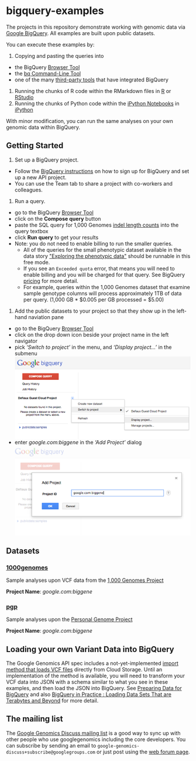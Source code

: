 bigquery-examples
=================

The projects in this repository demonstrate working with genomic data via [Google BigQuery](https://developers.google.com/bigquery/).  All examples are built upon public datasets.  

You can execute these examples by:
 1. Copying and pasting the queries into 
   * the BigQuery [Browser Tool](https://bigquery.cloud.google.com)
   * the [bq Command-Line Tool](https://developers.google.com/bigquery/bq-command-line-tool)
   * one of the many [third-party tools](https://developers.google.com/bigquery/third-party-tools) that have integrated BigQuery
 1. Running the chunks of R code within the RMarkdown files in [R](http://www.r-project.org/) or [RStudio](http://www.rstudio.com/)
 1. Running the chunks of Python code within the [iPython Notebooks](http://ipython.org/notebook.html) in [iPython](http://ipython.org/)
 
With minor modification, you can run the same analyses on your own genomic data within BigQuery.

Getting Started
-----------------

 1. Set up a BigQuery project.  
  * Follow the [BigQuery instructions](https://developers.google.com/bigquery/sign-up) on how to sign up for BigQuery and set up a new API project.
  * You can use the Team tab to share a project with co-workers and colleagues.
  
 1. Run a query.
  * go to the BigQuery [Browser Tool](https://bigquery.cloud.google.com)
  * click on the **Compose query** button
  * paste the SQL query for 1,000 Genomes [indel length counts](1000genomes/sql/indel-length-counts.sql) into the query textbox
  * click **Run query** to get your results
  * Note: you do not need to enable billing to run the smaller queries. 
     * All of the queries for the small phenotypic dataset available in the data story ["Exploring the phenotypic data"](./1000genomes/data-stories/exploring-the-phenotypic-data) should be runnable in this free mode.
     * If you see an `Exceeded quota` error, that means you will need to enable billing and you will be charged for that query. See BigQuery [pricing](https://developers.google.com/bigquery/pricing) for more detail.
     * For example, queries within the 1,000 Genomes dataset that examine sample genotype columns will process approximately 1TB of data per query. (1,000 GB * $0.005 per GB processed = $5.00)

 1. Add the public datasets to your project so that they show up in the left-hand naviation pane
  * go to the BigQuery [Browser Tool](https://bigquery.cloud.google.com)
  * click on the drop down icon beside your project name in the left navigator
  * pick _‘Switch to project’_ in the menu, and _‘Display project...’_ in the submenu <img src="figure/display.png" title="Display project" alt="Display Project" style="display: block; margin: auto;" />
  * enter _google.com:biggene_ in the _‘Add Project’_ dialog <img src="figure/add.png" title="Add Project" alt="Add Project" style="display: block; margin: auto;" />

Datasets
--------------

### [1000genomes](./1000genomes)
Sample analyses upon VCF data from the [1,000 Genomes Project](http://www.1000genomes.org/)  

**Project Name**: _google.com:biggene_
    
### [pgp](./pgp)
Sample analyses upon the [Personal Genome Project](http://www.personalgenomes.org/)

**Project Name**: _google.com:biggene_

Loading your own Variant Data into BigQuery
-------------------------------------------

The Google Genomics API spec includes a not-yet-implemented [import method that loads VCF files](https://developers.google.com/genomics/v1beta/reference/variants/import) directly from Cloud Storage. Until an implementation of the method is available, you will need to transform your VCF data into JSON with a schema similar to what you see in these examples, and then load the JSON into BigQuery.  See [Preparing Data for BigQuery](https://developers.google.com/bigquery/preparing-data-for-bigquery) and also [BigQuery in Practice : Loading Data Sets That are Terabytes and Beyond](https://cloud.google.com/developers/articles/bigquery-in-practice) for more detail.

The mailing list
----------------

The [Google Genomics Discuss mailing list](https://groups.google.com/forum/#!forum/google-genomics-discuss) is a good
way to sync up with other people who use googlegenomics including the core developers. You can subscribe
by sending an email to ``google-genomics-discuss+subscribe@googlegroups.com`` or just post using
the [web forum page](https://groups.google.com/forum/#!forum/google-genomics-discuss).
